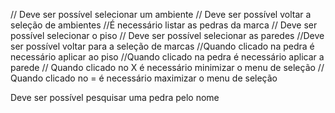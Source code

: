 // Deve ser possível selecionar um ambiente
// Deve ser possível voltar a seleção de ambientes
//É necessário listar as pedras da marca
// Deve ser possível selecionar o piso
// Deve ser possível selecionar as paredes
//Deve ser possível voltar para a seleção de marcas
//Quando clicado na pedra é necessário aplicar ao piso
//Quando clicado na pedra é necessário aplicar a parede
// Quando clicado no X é necessário minimizar o menu de seleção
// Quando clicado no = é necessário maximizar o menu de seleção

Deve ser possível pesquisar uma pedra pelo nome